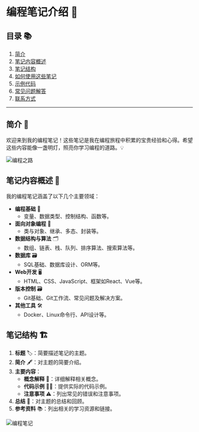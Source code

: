 # 编程笔记介绍 🌟

## 目录 📚

1. [简介](#简介)
2. [笔记内容概述](#笔记内容概述)
3. [笔记结构](#笔记结构)
4. [如何使用这些笔记](#如何使用这些笔记)
5. [示例代码](#示例代码)
6. [常见问题解答](#常见问题解答)
7. [联系方式](#联系方式)

---

## 简介 🌱

欢迎来到我的编程笔记！这些笔记是我在编程旅程中积累的宝贵经验和心得。希望这些内容能像一盏明灯，照亮你学习编程的道路。💡

![编程之路](https://images.unsplash.com/photo-1517694712202-14dd9538aa97?auto=format&fit=crop&w=1350&q=80)

## 笔记内容概述 📖

我的编程笔记涵盖了以下几个主要领域：

- **编程基础** 🧱
    - 变量、数据类型、控制结构、函数等。
- **面向对象编程** 🐘
    - 类与对象、继承、多态、封装等。
- **数据结构与算法** 🗂️
    - 数组、链表、栈、队列、排序算法、搜索算法等。
- **数据库** 🗃️
    - SQL基础、数据库设计、ORM等。
- **Web开发** 🖥️
    - HTML、CSS、JavaScript、框架如React、Vue等。
- **版本控制** 🗃️
    - Git基础、Git工作流、常见问题及解决方案。
- **其他工具** 🛠️
    - Docker、Linux命令行、API设计等。


## 笔记结构 🏗️

1. **标题** 🏷️：简要描述笔记的主题。
2. **简介** 🖋️：对主题的简要介绍。
3. **主要内容**：
    - **概念解释** 🧠：详细解释相关概念。
    - **代码示例** 👨‍💻：提供实际的代码示例。
    - **注意事项** ⚠️：列出常见的错误和注意事项。
4. **总结** 📝：对主题的总结和回顾。
5. **参考资料** 📚：列出相关的学习资源和链接。

![编程笔记](https://images.unsplash.com/photo-1515879218367-8466d910aaa4?auto=format&fit=crop&w=1350&q=80)

